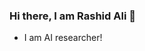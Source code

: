 ### Hi there, I am Rashid Ali 👋
- I am AI researcher!





<!--
**rashidch/rashidch** is a ✨ _special_ ✨ repository because its `README.md` (this file) appears on your GitHub profile.

Here are some ideas to get you started:

- 🔭 I’m currently working on computer vision and deep learning applications for Smart Elevator 
- 🌱 I’m currently learning to build Deep Learning and Machine Learning systems  
- 👯 I’m looking to collaborate on 
- 🤔 I’m looking for help with ...
- 💬 Ask me about computer visio
- 📫 How to reach me: rashidumer@outlook.com
- 😄 Pronouns: ...
- ⚡ Fun fact: ...
-->
